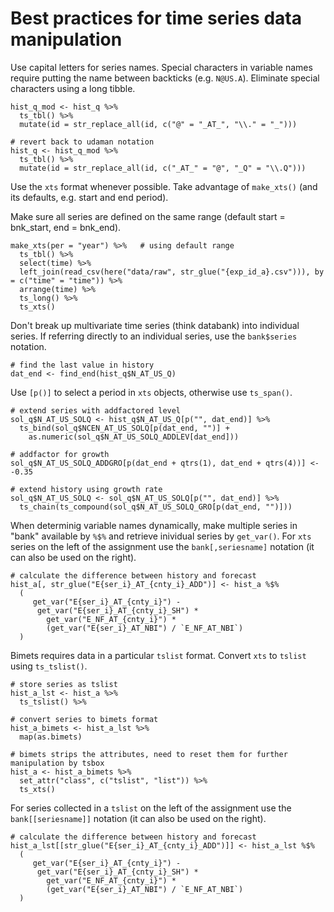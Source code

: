 # Best practices for time series data manipulation


Use capital letters for series names. Special characters in variable names require putting the name between backticks (e.g. `N@US.A`). 
Eliminate special characters using a long tibble.
```
hist_q_mod <- hist_q %>%
  ts_tbl() %>%
  mutate(id = str_replace_all(id, c("@" = "_AT_", "\\." = "_")))
  
# revert back to udaman notation
hist_q <- hist_q_mod %>%
  ts_tbl() %>%
  mutate(id = str_replace_all(id, c("_AT_" = "@", "_Q" = "\\.Q")))
```

Use the `xts` format whenever possible. Take advantage of `make_xts()` (and its defaults, e.g. start and end period).  

Make sure all series are defined on the same range (default start = bnk_start, end = bnk_end).  
```
make_xts(per = "year") %>%   # using default range
  ts_tbl() %>% 
  select(time) %>% 
  left_join(read_csv(here("data/raw", str_glue("{exp_id_a}.csv"))), by = c("time" = "time")) %>%
  arrange(time) %>%
  ts_long() %>%
  ts_xts()
```

Don't break up multivariate time series (think databank) into individual series. 
If referring directly to an individual series, use the `bank$series` notation.  
```
# find the last value in history
dat_end <- find_end(hist_q$N_AT_US_Q)
```

Use `[p()]` to select a period in `xts` objects, otherwise use `ts_span()`.
```
# extend series with addfactored level
sol_q$N_AT_US_SOLQ <- hist_q$N_AT_US_Q[p("", dat_end)] %>%
  ts_bind(sol_q$NCEN_AT_US_SOLQ[p(dat_end, "")] +
    as.numeric(sol_q$N_AT_US_SOLQ_ADDLEV[dat_end]))
    
# addfactor for growth
sol_q$N_AT_US_SOLQ_ADDGRO[p(dat_end + qtrs(1), dat_end + qtrs(4))] <- -0.35

# extend history using growth rate
sol_q$N_AT_US_SOLQ <- sol_q$N_AT_US_SOLQ[p("", dat_end)] %>%
  ts_chain(ts_compound(sol_q$N_AT_US_SOLQ_GRO[p(dat_end, "")]))
```

When determinig variable names dynamically, make multiple series in "bank" available by `%$%` and retrieve inividual series by `get_var()`. 
For `xts` series on the left of the assignment use the `bank[,seriesname]` notation (it can also be used on the right).
```
# calculate the difference between history and forecast
hist_a[, str_glue("E{ser_i}_AT_{cnty_i}_ADD")] <- hist_a %$%
  (
     get_var("E{ser_i}_AT_{cnty_i}") -
      get_var("E{ser_i}_AT_{cnty_i}_SH") *
        get_var("E_NF_AT_{cnty_i}") *
        (get_var("E{ser_i}_AT_NBI") / `E_NF_AT_NBI`)
  )
```

Bimets requires data in a particular `tslist` format. Convert `xts` to `tslist` using `ts_tslist()`.  
```
# store series as tslist
hist_a_lst <- hist_a %>% 
  ts_tslist() %>% 

# convert series to bimets format
hist_a_bimets <- hist_a_lst %>%
  map(as.bimets)

# bimets strips the attributes, need to reset them for further manipulation by tsbox
hist_a <- hist_a_bimets %>% 
  set_attr("class", c("tslist", "list")) %>% 
  ts_xts()

```

For series collected in a `tslist` on the left of the assignment use the `bank[[seriesname]]` notation (it can also be used on the right).
```
# calculate the difference between history and forecast
hist_a_lst[[str_glue("E{ser_i}_AT_{cnty_i}_ADD")]] <- hist_a_lst %$%
  (
     get_var("E{ser_i}_AT_{cnty_i}") -
      get_var("E{ser_i}_AT_{cnty_i}_SH") *
        get_var("E_NF_AT_{cnty_i}") *
        (get_var("E{ser_i}_AT_NBI") / `E_NF_AT_NBI`)
  )
```


